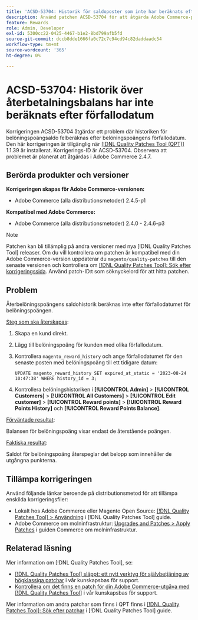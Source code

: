 ```yaml
---
title: 'ACSD-53704: Historik för saldoposter som inte har beräknats efter förfallodatum'
description: Använd patchen ACSD-53704 för att åtgärda Adobe Commerce-problemet där historiken för belöningspoängsaldo inte beräknas efter belöningspoängens förfallodatum.
feature: Rewards
role: Admin, Developer
exl-id: 5300cc22-0425-4467-b1e2-8bd799afb5fd
source-git-commit: dccb8dde1666fa0c72c7c94cd94c82daddaadc54
workflow-type: tm+mt
source-wordcount: '365'
ht-degree: 0%

---
```


# ACSD-53704: Historik över återbetalningsbalans har inte beräknats efter förfallodatum

Korrigeringen ACSD-53704 åtgärdar ett problem där historiken för belöningspoängsaldo felberäknas efter belöningspoängens förfallodatum. Den här korrigeringen är tillgänglig när [[!DNL Quality Patches Tool (QPT)]](/help/announcements/adobe-commerce-announcements/magento-quality-patches-released-new-tool-to-self-serve-quality-patches.md) 1.1.39 är installerat. Korrigerings-ID är ACSD-53704. Observera att problemet är planerat att åtgärdas i Adobe Commerce 2.4.7.

## Berörda produkter och versioner

**Korrigeringen skapas för Adobe Commerce-versionen:**

* Adobe Commerce (alla distributionsmetoder) 2.4.5-p1

**Kompatibel med Adobe Commerce:**

* Adobe Commerce (alla distributionsmetoder) 2.4.0 - 2.4.6-p3

>[!NOTE]
>
>Patchen kan bli tillämplig på andra versioner med nya [!DNL Quality Patches Tool] releaser. Om du vill kontrollera om patchen är kompatibel med din Adobe Commerce-version uppdaterar du `magento/quality-patches` till den senaste versionen och kontrollera om [[!DNL Quality Patches Tool]: Sök efter korrigeringssida](https://experienceleague.adobe.com/tools/commerce-quality-patches/index.html). Använd patch-ID:t som söknyckelord för att hitta patchen.

## Problem

Återbelöningspoängens saldohistorik beräknas inte efter förfallodatumet för belöningspoängen.

<u>Steg som ska återskapas</u>:

1. Skapa en kund direkt.
1. Lägg till belöningspoäng för kunden med olika förfallodatum.
1. Kontrollera `magento_reward_history` och ange förfallodatumet för den senaste posten med belöningspoäng till ett tidigare datum:

   ```
   UPDATE magento_reward_history SET expired_at_static = '2023-08-24 10:47:38' WHERE history_id = 3;
   ```

1. Kontrollera belöningshistoriken i **[!UICONTROL Admin]** > **[!UICONTROL Customers]** > **[!UICONTROL All Customers]** > **[!UICONTROL Edit customer]** > **[!UICONTROL Reward points]** > **[!UICONTROL Reward Points History]** och **[!UICONTROL Reward Points Balance]**.

<u>Förväntade resultat</u>:

Balansen för belöningspoäng visar endast de återstående poängen.

<u>Faktiska resultat</u>:

Saldot för belöningspoäng återspeglar det belopp som innehåller de utgångna punkterna.

## Tillämpa korrigeringen

Använd följande länkar beroende på distributionsmetod för att tillämpa enskilda korrigeringsfiler:

* Lokalt hos Adobe Commerce eller Magento Open Source: [[!DNL Quality Patches Tool] > Användning](https://experienceleague.adobe.com/docs/commerce-operations/tools/quality-patches-tool/usage.html) i [!DNL Quality Patches Tool] guide.
* Adobe Commerce om molninfrastruktur: [Upgrades and Patches > Apply Patches](https://experienceleague.adobe.com/docs/commerce-cloud-service/user-guide/develop/upgrade/apply-patches.html) i guiden Commerce om molninfrastruktur.

## Relaterad läsning

Mer information om [!DNL Quality Patches Tool], se:

* [[!DNL Quality Patches Tool] släppt: ett nytt verktyg för självbetjäning av högklassiga patchar](/help/announcements/adobe-commerce-announcements/magento-quality-patches-released-new-tool-to-self-serve-quality-patches.md) i vår kunskapsbas för support.
* [Kontrollera om det finns en patch för din Adobe Commerce-utgåva med [!DNL Quality Patches Tool]](/help/support-tools/patches-available-in-qpt-tool/check-patch-for-magento-issue-with-magento-quality-patches.md) i vår kunskapsbas för support.

Mer information om andra patchar som finns i QPT finns i [[!DNL Quality Patches Tool]: Sök efter patchar](https://experienceleague.adobe.com/tools/commerce-quality-patches/index.html) i [!DNL Quality Patches Tool] guide.
